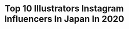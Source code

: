 ---
title: Top 10 Illustrators Instagram Influencers In Japan In 2020
description: >-
  Find top illustrators Instagram influencers in Japan in 2020. Most popular hashtags: #illustration #drawing #shinjuku #shibuya.
platform: Instagram
profiles:
  - username: "nimuradaisuke"
    fullname: >-
      Nimura daisuke
    location: "Japan"
    followers: 21105
    engagement: 848
    commentsToLikes: 0.006958
    id: ck5buvx1piixp0i11y1pefk11
    verified: false
    hashtags: "#stayhome"
  - username: "melo9ba"
    fullname: >-
      灸場メロ / Melo
    location: "Japan"
    followers: 25168
    engagement: 2130
    commentsToLikes: 0.006042
    id: ck14h2o4988tt0i19g24gcszb
    verified: false
    hashtags: "#obanaiiguro, #gyomeihimejima, #furutanimura, #makomo"
  - username: "oneday_akira"
    fullname: >-
      AKIRA【ONE DAY】
    location: "Japan"
    followers: 5848
    engagement: 695
    commentsToLikes: 0.061320
    id: ck15t2f96g0910i190g9h5ajo
    verified: false
    hashtags: "#code002, #typemoon, #draft, #girl"
  - username: "chai_yuuki"
    fullname: >-
      ユウキ YUUKI （CHAI）
    location: "Japan"
    followers: 21710
    engagement: 472
    commentsToLikes: 0.008350
    id: ck0tztledrl0o0i1992nxr8gg
    verified: false
    hashtags: "#artwork, #painting, #animation, #fashionista"
  - username: "rizkypepew"
    fullname: >-
      RIZKY PRATAMA PUTRA
    location: "Japan"
    followers: 18347
    engagement: 290
    commentsToLikes: 0.044986
    id: ck15tgvvui0oh0i19mrhjcv4g
    verified: false
    hashtags: "#newyearseve, #luarnegeri, #island, #uniqlo"
  - username: "sandraink_"
    fullname: >-
      Sandra Ink
    location: "Japan"
    followers: 22246
    engagement: 2906
    commentsToLikes: 0.040070
    id: ck5cbyh2jge5n0i11zap9mm8n
    verified: false
    hashtags: "#penart, #instaart, #illust, #film"
  - username: "5623v"
    fullname: >-
      江崎びす子たん/BISUKO EZAKI
    location: "Japan"
    followers: 41784
    engagement: 279
    commentsToLikes: 0.005784
    id: ck135q1h82nzh0i197t17vbu4
    verified: false
    hashtags: "#sailormoonredraw, #draingang"
  - username: "yuuyuu0925"
    fullname: >-
      🌹YUKARI🌹
    location: "Japan"
    followers: 2220
    engagement: 3528
    commentsToLikes: 0.073747
    id: ckap5wjhadglx0i782ugpdi05
    verified: false
    hashtags: "#cosmetics, #japanese, #sea, #makeup"
  - username: "magicmarymermaid"
    fullname: >-
      🌙🐰 Princess Marii 🐰🌙
    location: "Japan"
    followers: 10515
    engagement: 359
    commentsToLikes: 0.051470
    id: ck0w25gspmpge0i191gof3dny
    verified: false
    hashtags: "#hercules, #bemyvalentine, #littlemermaid, #shrekislove"
  - username: "go.kishi"
    fullname: >-
      SatsukiAi（五月アイ)
    location: "Japan"
    followers: 25555
    engagement: 584
    commentsToLikes: 0.006681
    id: ck138ogkrh8bh0i19g3wedh2x
    verified: false
    hashtags: "#teajelly, #lolitamakeup, #anniversarycake, #pastil"
---